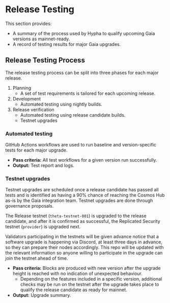 # Release Testing

This section provides:

* A summary of the process used by Hypha to qualify upcoming Gaia versions as mainnet-ready.
* A record of testing results for major Gaia upgrades.

## Release Testing Process

The release testing process can be split into three phases for each major release.

1. Planning
   * A set of test requirements is tailored for each upcoming release.
2. Development
   * Automated testing using nightly builds.
3. Release verification
   * Automated testing using release candidate builds.
   * Testnet upgrades

### Automated testing

GitHub Actions workflows are used to run baseline and version-specific tests for each major upgrade.

* **Pass criteria:** All test workflows for a given version run successfully.
* **Output:** Test report and logs.

### Testnet upgrades

Testnet upgrades are scheduled once a release candidate has passed all tests and is identified as having a 90% chance of reaching the Cosmos Hub as-is by the Gaia integration team. Testnet upgrades are done through governance proposals.

The Release testnet (`theta-testnet-001`) is upgraded to the release candidate, and after it is confirmed as successful, the Replicated Security testnet (`provider`) is upgraded next.

Validators participating in the testnets will be given advance notice that a software upgrade is happening via Discord, at least three days in advance, so they can prepare their nodes accordingly. This repo will be updated with the relevant information so anyone willing to participate in the upgrade can join the testnet ahead of time.

* **Pass criteria:** Blocks are produced with new version after the upgrade height is reached with no indication of unexpected behaviour.
  * Depending on the features included in a specific version, additional checks may be run on the testnet after the upgrade takes place to qualify the release candidate as ready for mainnet.
* **Output:** Upgrade summary.
